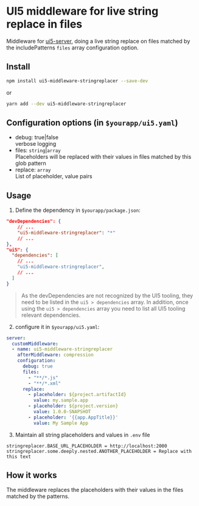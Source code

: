 # UI5 middleware for live string replace in files

Middleware for [ui5-server](https://github.com/SAP/ui5-server), doing a live string replace on files matched by the includePatterns `files` array configuration option.

## Install

```bash
npm install ui5-middleware-stringreplacer --save-dev
```

or

```bash
yarn add --dev ui5-middleware-stringreplacer
```

## Configuration options (in `$yourapp/ui5.yaml`)

- debug: true|false  
  verbose logging
- files: `string`|`array`  
  Placeholders will be replaced with their values in files matched by this glob pattern
- replace: `array`  
  List of placeholder, value pairs

## Usage

1. Define the dependency in `$yourapp/package.json`:

```json
"devDependencies": {
    // ...
    "ui5-middleware-stringreplacer": "*"
    // ...
},
"ui5": {
  "dependencies": [
    // ...
    "ui5-middleware-stringreplacer",
    // ...
  ]
}
```

> As the devDependencies are not recognized by the UI5 tooling, they need to be listed in the `ui5 > dependencies` array. In addition, once using the `ui5 > dependencies` array you need to list all UI5 tooling relevant dependencies.

2. configure it in `$yourapp/ui5.yaml`:

```yaml
server:
  customMiddleware:
  - name: ui5-middleware-stringreplacer
    afterMiddleware: compression
    configuration:
      debug: true
      files:
        - "**/*.js"
        - "**/*.xml"
      replace:
        - placeholder: ${project.artifactId}
          value: my.sample.app
        - placeholder: ${project.version}
          value: 1.0.0-SNAPSHOT
        - placeholder: '{{app.AppTitle}}'
          value: My Sample App
```

3. Maintain all string placeholders and values in `.env` file

```env
stringreplacer.BASE_URL_PLACEHOLDER = http://localhost:2000
stringreplacer.some.deeply.nested.ANOTHER_PLACEHOLDER = Replace with this text
```

## How it works

The middleware replaces the placeholders with their values in the files matched by the patterns.
